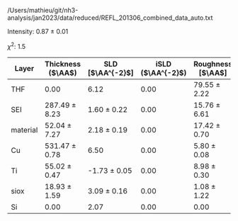 /Users/mathieu/git/nh3-analysis/jan2023/data/reduced/REFL_201306_combined_data_auto.txt

Intensity: 0.87 ± 0.01

$\chi^2$:  1.5

| Layer | Thickness ($\AA$) | SLD [$\AA^{-2}$] | iSLD ($\AA^{-2}$) | Roughness [$\AA$] |
| --- | --- | --- | --- | --- |
|                  THF | 0.00 | 6.12 | 0.00 | 79.55 ± 2.22 |
|                  SEI | 287.49 ± 8.23 | 1.60 ± 0.22 | 0.00 | 15.76 ± 6.61 |
|             material | 52.04 ± 7.27 | 2.18 ± 0.19 | 0.00 | 17.42 ± 0.70 |
|                   Cu | 531.47 ± 0.78 | 6.50 | 0.00 | 5.80 ± 0.08 |
|                   Ti | 55.02 ± 0.47 | -1.73 ± 0.05 | 0.00 | 8.98 ± 0.30 |
|                 siox | 18.93 ± 1.59 | 3.09 ± 0.16 | 0.00 | 1.08 ± 1.22 |
|                   Si | 0.00 | 2.07 | 0.00 | 0.00 |
